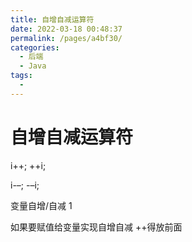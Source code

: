 ```yaml
---
title: 自增自减运算符
date: 2022-03-18 00:48:37
permalink: /pages/a4bf30/
categories:
  - 后端
  - Java
tags:
  - 
---
```

# 自增自减运算符

i++;		++i;

i-–;			-–i;

变量自增/自减 1

如果要赋值给变量实现自增自减 ++得放前面



